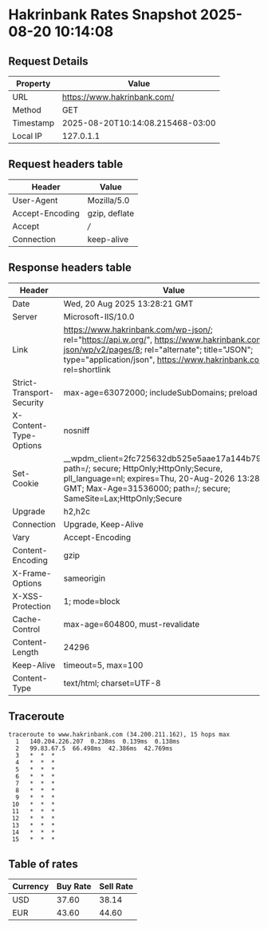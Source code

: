 # Hakrinbank Rates Snapshot 2025-08-20 10:14:08
## Request Details

| Property | Value |
|----------|-------|
| URL | https://www.hakrinbank.com/ |
| Method | GET |
| Timestamp | 2025-08-20T10:14:08.215468-03:00 |
| Local IP | 127.0.1.1 |
    
## Request headers table

| Header | Value |
|--------|-------|
| User-Agent | Mozilla/5.0 |
| Accept-Encoding | gzip, deflate |
| Accept | */* |
| Connection | keep-alive |

    
## Response headers table
| Header | Value |
|--------|-------|
| Date | Wed, 20 Aug 2025 13:28:21 GMT |
| Server | Microsoft-IIS/10.0 |
| Link | <https://www.hakrinbank.com/wp-json/>; rel="https://api.w.org/", <https://www.hakrinbank.com/wp-json/wp/v2/pages/8>; rel="alternate"; title="JSON"; type="application/json", <https://www.hakrinbank.com/>; rel=shortlink |
| Strict-Transport-Security | max-age=63072000; includeSubDomains; preload |
| X-Content-Type-Options | nosniff |
| Set-Cookie | __wpdm_client=2fc725632db525e5aae17a144b795119; path=/; secure; HttpOnly;HttpOnly;Secure, pll_language=nl; expires=Thu, 20-Aug-2026 13:28:21 GMT; Max-Age=31536000; path=/; secure; SameSite=Lax;HttpOnly;Secure |
| Upgrade | h2,h2c |
| Connection | Upgrade, Keep-Alive |
| Vary | Accept-Encoding |
| Content-Encoding | gzip |
| X-Frame-Options | sameorigin |
| X-XSS-Protection | 1; mode=block |
| Cache-Control | max-age=604800, must-revalidate |
| Content-Length | 24296 |
| Keep-Alive | timeout=5, max=100 |
| Content-Type | text/html; charset=UTF-8 |

## Traceroute 

```
traceroute to www.hakrinbank.com (34.200.211.162), 15 hops max
  1   140.204.226.207  0.238ms  0.139ms  0.138ms 
  2   99.83.67.5  66.498ms  42.386ms  42.769ms 
  3   *  *  * 
  4   *  *  * 
  5   *  *  * 
  6   *  *  * 
  7   *  *  * 
  8   *  *  * 
  9   *  *  * 
 10   *  *  * 
 11   *  *  * 
 12   *  *  * 
 13   *  *  * 
 14   *  *  * 
 15   *  *  * 

```

## Table of rates

| Currency | Buy Rate | Sell Rate |
|----------|----------|-----------|
| USD | 37.60 | 38.14 |
| EUR | 43.60 | 44.60 |
